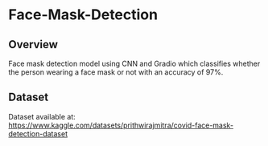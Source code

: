 # Face-Mask-Detection
## Overview

Face mask detection model using CNN and Gradio which classifies whether the person wearing a face mask or not with an accuracy of 97%.

## Dataset
Dataset available at: https://www.kaggle.com/datasets/prithwirajmitra/covid-face-mask-detection-dataset

